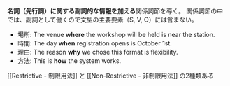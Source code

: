 **名詞（先行詞）に関する副詞的な情報を加える**関係詞節を導く。
関係詞節の中では、副詞として働くので文型の主要要素（S, V, O）には含まない。

- 場所: The venue **where** the workshop will be held is near the station.
- 時間: The day **when** registration opens is October 1st.
- 理由: The reason **why** we chose this format is flexibility.
- 方法: This is **how** the system works.

[[Restrictive - 制限用法]] と [[Non-Restrictive - 非制限用法]] の2種類ある

